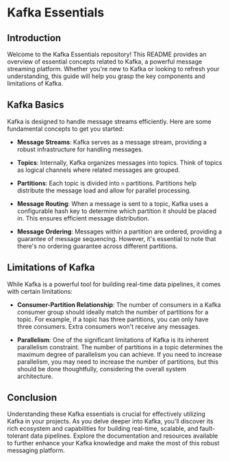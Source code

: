 # Kafka Essentials

## Introduction

Welcome to the Kafka Essentials repository! This README provides an overview of essential concepts related to Kafka, a powerful message streaming platform. Whether you're new to Kafka or looking to refresh your understanding, this guide will help you grasp the key components and limitations of Kafka.

## Kafka Basics

Kafka is designed to handle message streams efficiently. Here are some fundamental concepts to get you started:

- **Message Streams**: Kafka serves as a message stream, providing a robust infrastructure for handling messages.

- **Topics**: Internally, Kafka organizes messages into topics. Think of topics as logical channels where related messages are grouped.

- **Partitions**: Each topic is divided into `n` partitions. Partitions help distribute the message load and allow for parallel processing.

- **Message Routing**: When a message is sent to a topic, Kafka uses a configurable hash key to determine which partition it should be placed in. This ensures efficient message distribution.

- **Message Ordering**: Messages within a partition are ordered, providing a guarantee of message sequencing. However, it's essential to note that there's no ordering guarantee across different partitions.

## Limitations of Kafka

While Kafka is a powerful tool for building real-time data pipelines, it comes with certain limitations:

- **Consumer-Partition Relationship**: The number of consumers in a Kafka consumer group should ideally match the number of partitions for a topic. For example, if a topic has three partitions, you can only have three consumers. Extra consumers won't receive any messages.

- **Parallelism**: One of the significant limitations of Kafka is its inherent parallelism constraint. The number of partitions in a topic determines the maximum degree of parallelism you can achieve. If you need to increase parallelism, you may need to increase the number of partitions, but this should be done thoughtfully, considering the overall system architecture.

## Conclusion

Understanding these Kafka essentials is crucial for effectively utilizing Kafka in your projects. As you delve deeper into Kafka, you'll discover its rich ecosystem and capabilities for building real-time, scalable, and fault-tolerant data pipelines. Explore the documentation and resources available to further enhance your Kafka knowledge and make the most of this robust messaging platform.
